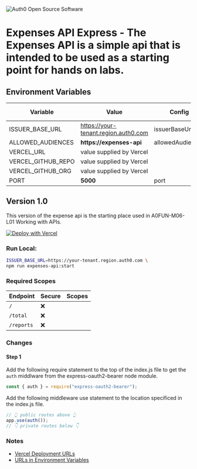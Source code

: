 ![Auth0 Open Source Software](https://cdn.auth0.com/resources/oss-source-large-2x.png)

# Expenses API Express - The Expenses API is a simple api that is intended to be used as a starting point for hands on labs.

## Environment Variables

| Variable           | Value                                | Config           | Vercel Only | Default |
| ------------------ | ------------------------------------ | ---------------- | ----------- | ------- |
| ISSUER_BASE_URL    | https://your-tenant.region.auth0.com | issuerBaseUrl    | ❌          | ❌      |
| ALLOWED_AUDIENCES  | **https://expenses-api**             | allowedAudiences | ❌          | ✅      |
| VERCEL_URL         | value supplied by Vercel             |                  | ✅          | ✅      |
| VERCEL_GITHUB_REPO | value supplied by Vercel             |                  | ✅          | ✅      |
| VERCEL_GITHUB_ORG  | value supplied by Vercel             |                  | ✅          | ✅      |
| PORT               | **5000**                             | port             | ❌          | ✅      |
## Version 1.0

This version of the expense api is the starting place used in A0FUN-M06-L01 Working with APIs.

[![Deploy with Vercel](https://vercel.com/button)](https://vercel.com/new/git/external?repository-url=https%3A%2F%2Fgithub.com%2Fauth0%2Fauth0-product-education-labs%2Ftree%2Fmaster%2Fapis%2Fexpenses-api-express%2Fv1.0&env=ISSUER_BASE_URL,ALLOWED_AUDIENCES,VERCEL_URL,VERCEL_GITHUB_REPO,VERCEL_GITHUB_ORG&project-name=expenses-api&repository-name=expenses-api)

### Run Local:

```bash
ISSUER_BASE_URL=https://your-tenant.region.auth0.com \
npm run expenses-api:start
```

### Required Scopes

| Endpoint   | Secure | Scopes |
| ---------- | ------ | ------ |
| `/`        | ❌     |        |
| `/total`   | ❌     |        |
| `/reports` | ❌     |        |

### Changes

#### Step 1

Add the following require statement to the top of the index.js file to get the `auth` middlware from the express-oauth2-bearer node module.

```javascript
const { auth } = require("express-oauth2-bearer");
```

Add the following middleware use statement to the location specificed in the index.js file.

```javascript
// 👆 public routes above 👆
app.use(auth());
// 👇 private routes below 👇
```
### Notes

- [Vercel Deployment URLs](../../README.md#vercel-deployment-urls)
- [URLs in Environment Variables](../../README.md#vercel-environment-variable-urls)
